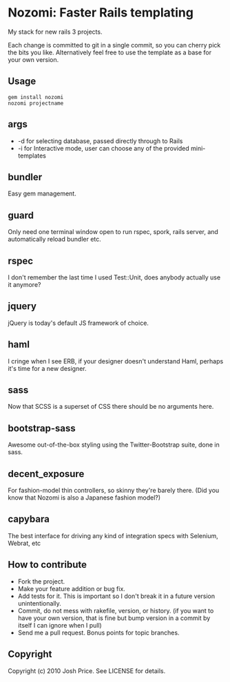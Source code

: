 Nozomi: Faster Rails templating
===============================

My stack for new rails 3 projects.

Each change is committed to git in a single commit, so you can cherry pick the bits you like. Alternatively feel free to use the template as a base for your own version. 

Usage
-----

    gem install nozomi
    nozomi projectname

args
----

* -d for selecting database, passed directly through to Rails
* -i for Interactive mode, user can choose any of the provided mini-templates


bundler
-------

Easy gem management.

guard
-----

Only need one terminal window open to run rspec, spork, rails server, and automatically reload bundler etc.

rspec
-----

I don't remember the last time I used Test::Unit, does anybody actually use it anymore?

jquery
------

jQuery is today's default JS framework of choice.


haml
----

I cringe when I see ERB, if your designer doesn't understand Haml, perhaps it's time for a new designer.

sass
----

Now that SCSS is a superset of CSS there should be no arguments here.

bootstrap-sass
--------------

Awesome out-of-the-box styling using the Twitter-Bootstrap suite, done in sass.

decent_exposure
---------------

For fashion-model thin controllers, so skinny they're barely there. (Did you know that Nozomi is also a Japanese fashion model?)

capybara
--------

The best interface for driving any kind of integration specs with Selenium, Webrat, etc


How to contribute
-----------------

* Fork the project.
* Make your feature addition or bug fix.
* Add tests for it. This is important so I don't break it in a
  future version unintentionally.
* Commit, do not mess with rakefile, version, or history.
  (if you want to have your own version, that is fine but bump version in a commit by itself I can ignore when I pull)
* Send me a pull request. Bonus points for topic branches.

Copyright
---------

Copyright (c) 2010 Josh Price. See LICENSE for details.

